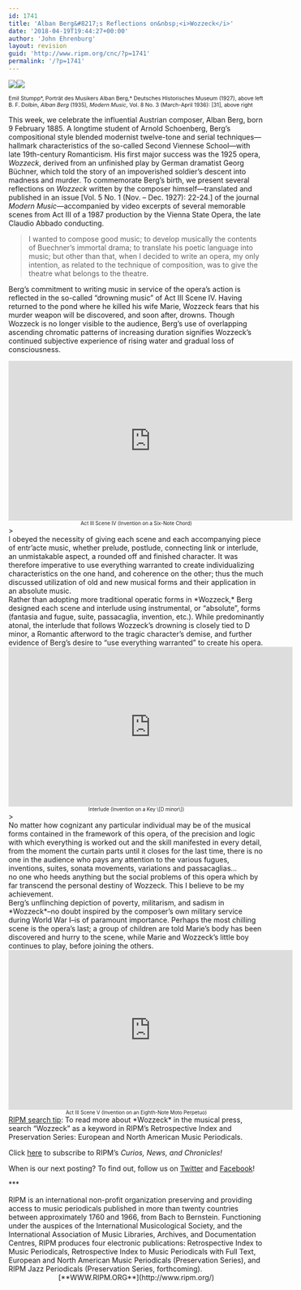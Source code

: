 ```yaml
---
id: 1741
title: 'Alban Berg&#8217;s Reflections on&nbsp;<i>Wozzeck</i>'
date: '2018-04-19T19:44:27+00:00'
author: 'John Ehrenburg'
layout: revision
guid: 'http://www.ripm.org/cnc/?p=1741'
permalink: '/?p=1741'
---
```


![](http://www.ripm.org/cnc/wp-content/uploads/2018/01/WP_Alban_Berg.jpg)![](http://www.ripm.org/cnc/wp-content/uploads/2018/01/1-Berg.jpg)

<span style="font-size: 8pt;">Emil Stumpp*, Porträt des Musikers Alban Berg,* Deutsches Historisches Museum (1927), above left  
B. F. Dolbin, *Alban Berg* (1935)*, Modern Music*, Vol. 8 No. 3 (March-April 1936): \[31\], above right</span>

This week, we celebrate the influential Austrian composer, Alban Berg, born 9 February 1885. A longtime student of Arnold Schoenberg, Berg’s compositional style blended modernist twelve-tone and serial techniques—hallmark characteristics of the so-called Second Viennese School—with late 19th-century Romanticism. His first major success was the 1925 opera, *Wozzeck*, derived from an unfinished play by German dramatist Georg Büchner, which told the story of an impoverished soldier’s descent into madness and murder. To commemorate Berg’s birth, we present several reflections on *Wozzeck* written by the composer himself—translated and published in an issue \[Vol. 5 No. 1 (Nov. – Dec. 1927): 22-24.\] of the journal *Modern Music*—accompanied by video excerpts of several memorable scenes from Act III of a 1987 production by the Vienna State Opera, the late Claudio Abbado conducting.

> I wanted to compose good music; to develop musically the contents of Buechner’s immortal drama; to translate his poetic language into music; but other than that, when I decided to write an opera, my only intention, as related to the technique of composition, was to give the theatre what belongs to the theatre.

Berg’s commitment to writing music in service of the opera’s action is reflected in the so-called “drowning music” of Act III Scene IV. Having returned to the pond where he killed his wife Marie, Wozzeck fears that his murder weapon will be discovered, and soon after, drowns. Though Wozzeck is no longer visible to the audience, Berg’s use of overlapping ascending chromatic patterns of increasing duration signifies Wozzeck’s continued subjective experience of rising water and gradual loss of consciousness.

<div style="text-align: center;"><iframe allowfullscreen="allowfullscreen" frameborder="0" height="315" loading="lazy" src="https://www.youtube.com/embed/viXMstoz5_Q?rel=0&start=1006&end=1206" width="560"></iframe></div><div style="text-align: center;"><span style="font-size: 70%;">Act III Scene IV (Invention on a Six-Note Chord)</span></div><div></div><div></div>> <div>I obeyed the necessity of giving each scene and each accompanying piece of entr’acte music, whether prelude, postlude, connecting link or interlude, an unmistakable aspect, a rounded off and finished character. It was therefore imperative to use everything warranted to create individualizing characteristics on the one hand, and coherence on the other; thus the much discussed utilization of old and new musical forms and their application in an absolute music.</div>

<div>Rather than adopting more traditional operatic forms in *Wozzeck,* Berg designed each scene and interlude using instrumental, or “absolute”, forms (fantasia and fugue, suite, passacaglia, invention, etc.). While predominantly atonal, the interlude that follows Wozzeck’s drowning is closely tied to D minor, a Romantic afterword to the tragic character’s demise, and further evidence of Berg’s desire to “use everything warranted” to create his opera.

</div><div></div><div style="text-align: center;"><iframe allowfullscreen="allowfullscreen" frameborder="0" height="315" loading="lazy" src="https://www.youtube.com/embed/viXMstoz5_Q?rel=0&start=1261&end=1465" width="560"><span class="mce_SELRES_start" data-mce-type="bookmark" style="display: inline-block; width: 0px; overflow: hidden; line-height: 0;">﻿</span></iframe>

</div><div style="text-align: center;"><span style="font-size: 70%;">Interlude (Invention on a Key \[D minor\])</span></div><div></div><div></div>> <div>No matter how cognizant any particular individual may be of the musical forms contained in the framework of this opera, of the precision and logic with which everything is worked out and the skill manifested in every detail, from the moment the curtain parts until it closes for the last time, there is no one in the audience who pays any attention to the various fugues, inventions, suites, sonata movements, variations and passacaglias…</div><div>no one who heeds anything but the social problems of this opera which by far transcend the personal destiny of Wozzeck. This I believe to be my achievement.</div>

<div>Berg’s unflinching depiction of poverty, militarism, and sadism in *Wozzeck*–no doubt inspired by the composer’s own military service during World War I–is of paramount importance. Perhaps the most chilling scene is the opera’s last; a group of children are told Marie’s body has been discovered and hurry to the scene, while Marie and Wozzeck’s little boy continues to play, before joining the others.

</div><div></div><div style="text-align: center;"><iframe allowfullscreen="allowfullscreen" frameborder="0" height="315" loading="lazy" src="https://www.youtube.com/embed/viXMstoz5_Q?rel=0&start=1466" width="560"></iframe>

<div style="text-align: center;"><span style="font-size: 70%;">Act III Scene V (Invention on an Eighth-Note Moto Perpetuo)</span></div></div><u>RIPM search tip</u>: To read more about *Wozzeck* in the musical press, search “Wozzeck” as a keyword in RIPM’s Retrospective Index and Preservation Series: European and North American Music Periodicals.

Click [here](http://ripm.org/?page=cncsubscribe) to subscribe to RIPM’s *Curios, News, and Chronicles!*

When is our next posting? To find out, follow us on [Twitter](https://twitter.com/RIPMCenter) and [Facebook](https://www.facebook.com/RIPMCenter/)!

\*\*\*

<div><span class="il">RIPM</span> is an international non-profit organization preserving and providing access to music periodicals published in more than twenty countries between approximately 1760 and 1966, from Bach to Bernstein. Functioning under the auspices of the International Musicological Society, and the International Association of Music Libraries, Archives, and Documentation Centres, RIPM produces four electronic publications: Retrospective Index to Music Periodicals, Retrospective Index to Music Periodicals with Full Text, European and North American Music Periodicals (Preservation Series), and RIPM Jazz Periodicals (Preservation Series, forthcoming).</div><div style="text-align: center;">[**WWW.RIPM.ORG**](http://www.ripm.org/)</div>